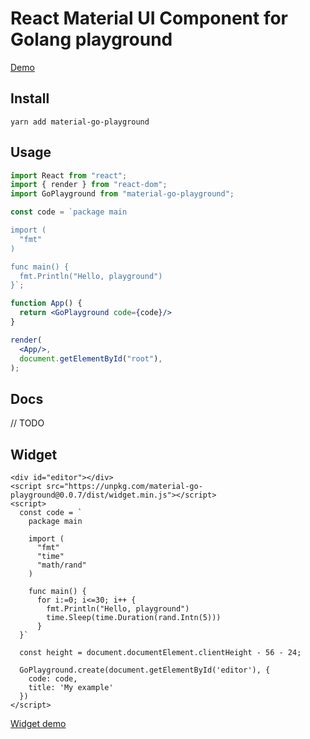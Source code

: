 # React Material UI Component for Golang playground

[Demo](http://mo4islona.github.io/material-go-playground/)

## Install
```shell
yarn add material-go-playground
```

## Usage

```jsx
import React from "react";
import { render } from "react-dom";
import GoPlayground from "material-go-playground";

const code = `package main

import (
  "fmt"
)

func main() {
  fmt.Println("Hello, playground")
}`;

function App() {
  return <GoPlayground code={code}/>
}

render(
  <App/>,
  document.getElementById("root"),
);
```

## Docs

// TODO

## Widget

```
<div id="editor"></div>
<script src="https://unpkg.com/material-go-playground@0.0.7/dist/widget.min.js"></script>
<script>
  const code = `
    package main

    import (
      "fmt"
      "time"
      "math/rand"
    )

    func main() {
      for i:=0; i<=30; i++ {
        fmt.Println("Hello, playground")
        time.Sleep(time.Duration(rand.Intn(5)))
      }
  }`

  const height = document.documentElement.clientHeight - 56 - 24;

  GoPlayground.create(document.getElementById('editor'), {
    code: code,
    title: 'My example'
  })
</script>

```

[Widget demo](https://jsfiddle.net/mo4islona/a08unxjw/)


